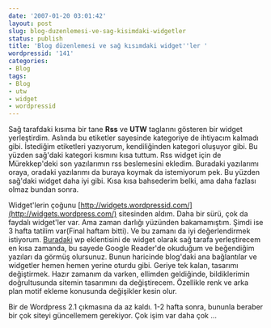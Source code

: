 ```yaml
---
date: '2007-01-20 03:01:42'
layout: post
slug: blog-duzenlemesi-ve-sag-kisimdaki-widgetler
status: publish
title: 'Blog düzenlemesi ve sağ kısımdaki widget''ler '
wordpressid: '141'
categories:
- Blog
tags:
- Blog
- utw
- widget
- wordpressid
---
```


Sağ tarafdaki kısıma bir tane **Rss**  ve **UTW** taglarını gösteren bir widget yerleştirdim. Aslında bu etiketler sayesinde kategoriye de ihtiyacım kalmadı gibi. İstediğim etiketleri yazıyorum, kendiliğinden kategori oluşuyor gibi. Bu yüzden sağ'daki kategori kısmını kısa tuttum. Rss widget için de Mürekkep'deki son yazılarımın rss beslemesini ekledim. Buradaki yazılarımı oraya, oradaki yazılarımı da buraya koymak da istemiyorum pek. Bu yüzden sağ'daki widget daha iyi gibi. Kısa kısa bahsederim belki, ama daha fazlası olmaz bundan sonra. 

Widget'lerin çoğunu [http://widgets.wordpressid.com/](http://widgets.wordpress.com/) sitesinden aldım. Daha bir sürü, çok da faydalı widget'ler var. Ama zaman darlığı yüzünden bakamamıştım. Şimdi ise 3 hafta tatilim var(Final haftam bitti). Ve bu zamanı da iyi değerlendirmek istiyorum. [Buradaki](http://mike.crute.org/blog/2006/12/29/wordpress-google-reader-plugin/) wp eklentisini de widget olarak sağ tarafa yerleştirecem en kısa zamanda, bu sayede Google Reader'de okuduğum ve beğendiğim yazıları da görmüş olursunuz. Bunun haricinde blog'daki ana bağlantılar ve widgetler hemen hemen yerine oturdu gibi. Geriye tek kalan, tasarımı değiştirmek. Hazır zamanım da varken, ellimden geldiğinde, bildiklerimin doğrultusunda sitemin tasarımını da değiştirecem. Özellikle renk ve arka plan motif ekleme konusunda değişikler kesin olur. 

Bir de Wordpress 2.1 çıkmasına da az kaldı. 1-2 hafta sonra, bununla beraber bir çok siteyi güncellemem gerekiyor. Çok işim var daha çok ...

